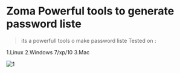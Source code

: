 # Zoma Powerful tools to generate password liste 

>its a powerfull tools o make password liste Tested on :

1.Linux
2.Windows 7/xp/10
3.Mac

![1](https://user-images.githubusercontent.com/43656863/47820607-4e974180-dd5e-11e8-81d7-99e0d2586fa6.jpg)

